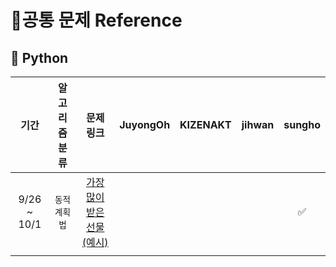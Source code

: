 # 📑공통 문제 Reference

## 🐍 Python
|     기간      | 알고리즘 분류  |                                        문제 링크                                        | JuyongOh | KIZENAKT | jihwan | sungho |
| :---------: | :------: | :---------------------------------------------------------------------------------: | :------: | :------: | :----: | :----: |
| 9/26 ~ 10/1 | `동적 계획법` | [가장 많이 받은 선물(예시)](https://school.programmers.co.kr/learn/courses/30/lessons/258712) |          |          |        |   ✅    |
|             |          |                                                                                     |          |          |        |        |
